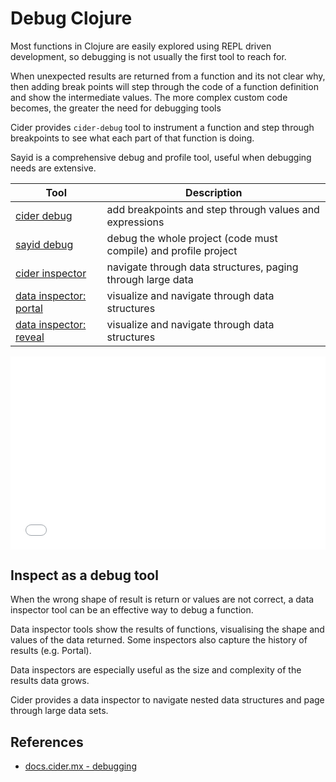 # Debug Clojure

Most functions in Clojure are easily explored using REPL driven development, so debugging is not usually the first tool to reach for.

When unexpected results are returned from a function and its not clear why, then adding break points will step through the code of a function definition and show the intermediate values.  The more complex custom code becomes, the greater the need for debugging tools

Cider provides `cider-debug` tool to instrument a function and step through breakpoints to see what each part of that function is doing.

Sayid is a comprehensive debug and profile tool, useful when debugging needs are extensive.


| Tool                                                                                      | Description                                                     |
|-------------------------------------------------------------------------------------------|-----------------------------------------------------------------|
| [cider debug](cider-debug.md)                                                             | add breakpoints and step through values and expressions         |
| [sayid debug](sayid-debug.md)                                                             | debug the whole project (code must compile) and profile project |
| [cider inspector](/evaluating-clojure/inspect.md)                                         | navigate through data structures, paging through large data     |
| [data inspector: portal](http://practical.li/clojure/clojure-cli/data-browsers/portal.md) | visualize and navigate through data structures                  |
| [data inspector: reveal](http://practical.li/clojure/clojure-cli/data-browsers/reveal.md) | visualize and navigate through data structures                  |

<div style="position: relative;padding-bottom: 56.25%;padding-top: 25px;height: 0;">
  <iframe frameborder="0" allowfullscreen style="border: none;position: absolute;top: 0;left: 0;width: 100%;height: 100%;" src="//www.youtube.com/embed/pyIbP4BOGpQ?start=1150"></iframe></div>

<p></p>


## Inspect as a debug tool

When the wrong shape of result is return or values are not correct, a data inspector tool can be an effective way to debug a function.

Data inspector tools show the results of functions, visualising the shape and values of the data returned.  Some inspectors also capture the history of results (e.g. Portal).

Data inspectors are especially useful as the size and complexity of the results data grows.

Cider provides a data inspector to navigate nested data structures and page through large data sets.


## References
* [docs.cider.mx - debugging](https://docs.cider.mx/cider/0.26/debugging/debugger.md)
